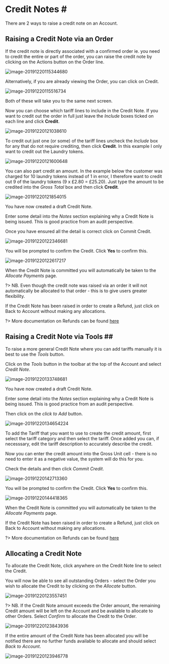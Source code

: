 # Credit Notes \#

There are 2 ways to raise a credit note on an Account.

## **Raising a Credit Note via an Order**

If the credit note is directly associated with a confirmed order ie. you need to credit the entire or part of the order, you can raise the credit note by clicking on the Actions button on the Order line.

![image-20191220115344680](../.gitbook/assets/image-20191220115344680.png)

Alternatively, if you are already viewing the Order, you can click on Credit.

![image-20191220115516734](../.gitbook/assets/image-20191220115516734.png)

Both of these will take you to the same next screen.

Now you can choose which tariff lines to include in the Credit Note. If you want to credit out the order in full just leave the _Include_ boxes ticked on each line and click **Credit**.

![image-20191220121038610](../.gitbook/assets/image-20191220121038610.png)

To credit out just one \(or some\) of the tariff lines uncheck the _Include_ box for any that do not require crediting, then click **Credit**. In this example I only want to credit out the Laundry tokens.

![image-20191220121600648](../.gitbook/assets/image-20191220121600648.png)

You can also part credit an amount. In the example below the customer was charged for 10 laundry tokens instead of 1 in error, I therefore want to credit out 9 of the laundry tokens \(9 x £2.80 = £25.20\). Just type the amount to be credited into the _Gross Total_ box and then click **Credit**.

![image-20191220121854015](../.gitbook/assets/image-20191220121854015.png)

You have now created a draft Credit Note.

Enter some detail into the _Notes_ section explaining why a Credit Note is being issued. This is good practice from an audit perspective.

Once you have ensured all the detail is correct click on Commit Credit.

![image-20191220122346681](../.gitbook/assets/image-20191220122346681.png)

You will be prompted to confirm the Credit. Click **Yes** to confirm this.

![image-20191220122617217](../.gitbook/assets/image-20191220122617217.png)

When the Credit Note is committed you will automatically be taken to the _Allocate Payments_ page.

?&gt; NB. Even though the credit note was raised via an order it will not automatically be allocated to that order - this is to give users greater flexibility.

If the Credit Note has been raised in order to create a Refund, just click on Back to Account without making any allocations.

?&gt; More documentation on Refunds can be found [here](https://github.com/glaidler/docs-1/tree/a9b2fde53025657e319d99966ea9a02a32cbd61d/AccountsOrdersPayments/AccountsOrdersPayments/Refunds.md)

## Raising a Credit Note via Tools \#\#

To raise a more general Credit Note where you can add tariffs manually it is best to use the _Tools_ button.

Click on the _Tools_ button in the toolbar at the top of the Account and select _Credit Note_.

![image-20191220133748681](../.gitbook/assets/image-20191220133748681.png)

You have now created a draft Credit Note.

Enter some detail into the _Notes_ section explaining why a Credit Note is being issued. This is good practice from an audit perspective.

Then click on the _click to Add_ button.

![image-20191220134654224](../.gitbook/assets/image-20191220134654224.png)

To add the Tariff that you want to use to create the credit amount, first select the tariff category and then select the tariff. Once added you can, if necesssary, edit the tariff description to accurately describe the credit.

Now you can enter the credit amount into the Gross Unit cell - there is no need to enter it as a negative value, the system will do this for you.

Check the details and then click _Commit Credit_.

![image-20191220142713360](../.gitbook/assets/image-20191220142713360.png)

You will be prompted to confirm the Credit. Click **Yes** to confirm this.

![image-20191220144418365](../.gitbook/assets/image-20191220144418365.png)

When the Credit Note is committed you will automatically be taken to the _Allocate Payments_ page.

If the Credit Note has been raised in order to create a Refund, just click on Back to Account without making any allocations.

?&gt; More documentation on Refunds can be found [here](https://github.com/glaidler/docs-1/tree/a9b2fde53025657e319d99966ea9a02a32cbd61d/AccountsOrdersPayments/AccountsOrdersPayments/Refunds.md)

## Allocating a Credit Note

To allocate the Credit Note, click anywhere on the Credit Note line to select the Credit.

You will now be able to see all outstanding Orders - select the Order you wish to allocate the Credit to by clicking on the _Allocate_ button.

![image-20191220123557451](../.gitbook/assets/image-20191220123557451.png)

?&gt; NB. If the Credit Note amount exceeds the Order amount, the remaining Credit amount will be left on the Account and be available to allocate to other Orders. Select _Confirm_ to allocate the Credit to the Order.

![image-20191220123843936](../.gitbook/assets/image-20191220123843936.png)

If the entire amount of the Credit Note has been allocated you will be notified there are no further funds available to allocate and should select _Back to Account_.

![image-20191220123946778](../.gitbook/assets/image-20191220123946778.png)

